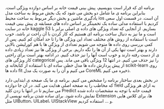 برنامه ای که قرار است بنویسیم، پیش بینی قیمت خانه بر اساس دوازده ویژگی است. بنابراین برنامه ی ما شامل دو بخش می شود که یک بخش مربوط به ساخت مدل یادگیری ماشین و بخش دیگر مربوط به ساخت محیط ios آن است. 
در قسمت اول سعی کردیم با استفاده مدلی ساده یک تخمینگر بر اساس داده های مسابقه ی پیش بینی قیمت خانه در سایت kaggle بسازیم. از آنجایی که تعداد ویژگی های داده ی اصلی برابر با 53 است و ما نیز به دنبال ساخت برنامه ای هستیم که کار کردن با آن راحت تر باشد، خوب است با استفاده از روش های مختلف تعداد این ویژگی ها را تا حد امکان کم کنیم. پس از کمی بررسی روی داده ها متوجه می شویم تعدادی از ویژگی ها با هم کورلیشن بالایی دارند و بهتر است تنها یکی از آن ها را نگه داریم. برخی از ویژگی ها نیز تعداد زیادی داده ی از دست رفته دارند و خوب است آنها را نیز حذف کنیم. در ادامه بهتر است برای راحتی کار ویژگی های categorical را نیز حذف می کنیم. در انتها 12 ویژگی باقی می ماند. 
پس از پیش پردازش داده ها مدل خطی ساده ای با استفاده از کتابخانه ی scikit-learn روی داده ها fit می کنیم و آن را به صورت یک مدل CoreML ذخیره می کنیم.

در بخش بعدی ساختار برنامه را مشخص می کنیم. برنامه ی ما یک صفحه ی ابتدایی دارد که مخاطب را به صفحه اصلی هدایت می کند. در آن جا دوازده field به ازای هر ویژگی می سازیم تا در انتها با زدن کلید Predict قیمت خانه با توجه به مشخصات داده شده نمایش داده شود. برای ساده شدن برنامه نویسی از Extension ها، برای کلاس هایی مثل UIButton، UILabel، UIStackView و ... استفاده کردیم.

